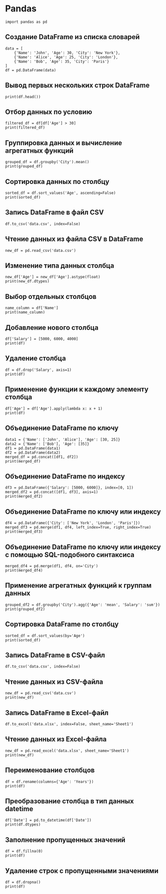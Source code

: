 # Pandas
```
import pandas as pd
```
## Создание DataFrame из списка словарей
```
data = [
    {'Name': 'John', 'Age': 30, 'City': 'New York'},
    {'Name': 'Alice', 'Age': 25, 'City': 'London'},
    {'Name': 'Bob', 'Age': 35, 'City': 'Paris'}
]
df = pd.DataFrame(data)
```
## Вывод первых нескольких строк DataFrame
```
print(df.head())
```
## Отбор данных по условию
```
filtered_df = df[df['Age'] > 30]
print(filtered_df)
```
## Группировка данных и вычисление агрегатных функций
```
grouped_df = df.groupby('City').mean()
print(grouped_df)
```
## Сортировка данных по столбцу
```
sorted_df = df.sort_values('Age', ascending=False)
print(sorted_df)
```
## Запись DataFrame в файл CSV
```
df.to_csv('data.csv', index=False)
```
## Чтение данных из файла CSV в DataFrame
```
new_df = pd.read_csv('data.csv')
```
## Изменение типа данных столбца
```
new_df['Age'] = new_df['Age'].astype(float)
print(new_df.dtypes)
```
## Выбор отдельных столбцов
```
name_column = df['Name']
print(name_column)
```
## Добавление нового столбца
```
df['Salary'] = [5000, 6000, 4000]
print(df)
```
## Удаление столбца
```
df = df.drop('Salary', axis=1)
print(df)
```
## Применение функции к каждому элементу столбца
```
df['Age'] = df['Age'].apply(lambda x: x + 1)
print(df)
```
## Объединение DataFrame по ключу
```
data1 = {'Name': ['John', 'Alice'], 'Age': [30, 25]}
data2 = {'Name': ['Bob'], 'Age': [35]}
df1 = pd.DataFrame(data1)
df2 = pd.DataFrame(data2)
merged_df = pd.concat([df1, df2])
print(merged_df)
```
## Объединение DataFrame по индексу
```
df3 = pd.DataFrame({'Salary': [5000, 6000]}, index=[0, 1])
merged_df2 = pd.concat([df1, df3], axis=1)
print(merged_df2)
```
## Объединение DataFrame по ключу или индексу
```
df4 = pd.DataFrame({'City': ['New York', 'London', 'Paris']})
merged_df3 = pd.merge(df1, df4, left_index=True, right_index=True)
print(merged_df3)
```
## Объединение DataFrame по ключу или индексу с помощью SQL-подобного синтаксиса
```
merged_df4 = pd.merge(df1, df4, on='City')
print(merged_df4)
```
## Применение агрегатных функций к группам данных
```
grouped_df2 = df.groupby('City').agg({'Age': 'mean', 'Salary': 'sum'})
print(grouped_df2)
```
## Сортировка DataFrame по столбцу
```
sorted_df = df.sort_values(by='Age')
print(sorted_df)
```
## Запись DataFrame в CSV-файл
```
df.to_csv('data.csv', index=False)
```
## Чтение данных из CSV-файла
```
new_df = pd.read_csv('data.csv')
print(new_df)
```
## Запись DataFrame в Excel-файл
```
df.to_excel('data.xlsx', index=False, sheet_name='Sheet1')
```
## Чтение данных из Excel-файла
```
new_df = pd.read_excel('data.xlsx', sheet_name='Sheet1')
print(new_df)
```
## Переименование столбцов
```
df = df.rename(columns={'Age': 'Years'})
print(df)
```
## Преобразование столбца в тип данных datetime
```
df['Date'] = pd.to_datetime(df['Date'])
print(df.dtypes)
```
## Заполнение пропущенных значений
```
df = df.fillna(0)
print(df)
```
## Удаление строк с пропущенными значениями
```
df = df.dropna()
print(df)
```
